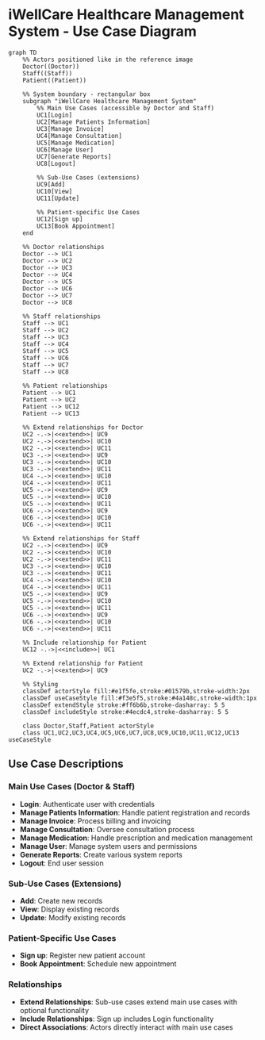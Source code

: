 # iWellCare Healthcare Management System - Use Case Diagram

```mermaid
graph TD
    %% Actors positioned like in the reference image
    Doctor((Doctor))
    Staff((Staff))
    Patient((Patient))

    %% System boundary - rectangular box
    subgraph "iWellCare Healthcare Management System"
        %% Main Use Cases (accessible by Doctor and Staff)
        UC1[Login]
        UC2[Manage Patients Information]
        UC3[Manage Invoice]
        UC4[Manage Consultation]
        UC5[Manage Medication]
        UC6[Manage User]
        UC7[Generate Reports]
        UC8[Logout]

        %% Sub-Use Cases (extensions)
        UC9[Add]
        UC10[View]
        UC11[Update]

        %% Patient-specific Use Cases
        UC12[Sign up]
        UC13[Book Appointment]
    end

    %% Doctor relationships
    Doctor --> UC1
    Doctor --> UC2
    Doctor --> UC3
    Doctor --> UC4
    Doctor --> UC5
    Doctor --> UC6
    Doctor --> UC7
    Doctor --> UC8

    %% Staff relationships
    Staff --> UC1
    Staff --> UC2
    Staff --> UC3
    Staff --> UC4
    Staff --> UC5
    Staff --> UC6
    Staff --> UC7
    Staff --> UC8

    %% Patient relationships
    Patient --> UC1
    Patient --> UC2
    Patient --> UC12
    Patient --> UC13

    %% Extend relationships for Doctor
    UC2 -.->|<<extend>>| UC9
    UC2 -.->|<<extend>>| UC10
    UC2 -.->|<<extend>>| UC11
    UC3 -.->|<<extend>>| UC9
    UC3 -.->|<<extend>>| UC10
    UC3 -.->|<<extend>>| UC11
    UC4 -.->|<<extend>>| UC10
    UC4 -.->|<<extend>>| UC11
    UC5 -.->|<<extend>>| UC9
    UC5 -.->|<<extend>>| UC10
    UC5 -.->|<<extend>>| UC11
    UC6 -.->|<<extend>>| UC9
    UC6 -.->|<<extend>>| UC10
    UC6 -.->|<<extend>>| UC11

    %% Extend relationships for Staff
    UC2 -.->|<<extend>>| UC9
    UC2 -.->|<<extend>>| UC10
    UC2 -.->|<<extend>>| UC11
    UC3 -.->|<<extend>>| UC10
    UC3 -.->|<<extend>>| UC11
    UC4 -.->|<<extend>>| UC10
    UC4 -.->|<<extend>>| UC11
    UC5 -.->|<<extend>>| UC9
    UC5 -.->|<<extend>>| UC10
    UC5 -.->|<<extend>>| UC11
    UC6 -.->|<<extend>>| UC9
    UC6 -.->|<<extend>>| UC10
    UC6 -.->|<<extend>>| UC11

    %% Include relationship for Patient
    UC12 -.->|<<include>>| UC1

    %% Extend relationship for Patient
    UC2 -.->|<<extend>>| UC9

    %% Styling
    classDef actorStyle fill:#e1f5fe,stroke:#01579b,stroke-width:2px
    classDef useCaseStyle fill:#f3e5f5,stroke:#4a148c,stroke-width:1px
    classDef extendStyle stroke:#ff6b6b,stroke-dasharray: 5 5
    classDef includeStyle stroke:#4ecdc4,stroke-dasharray: 5 5

    class Doctor,Staff,Patient actorStyle
    class UC1,UC2,UC3,UC4,UC5,UC6,UC7,UC8,UC9,UC10,UC11,UC12,UC13 useCaseStyle
```

## Use Case Descriptions

### Main Use Cases (Doctor & Staff)
- **Login**: Authenticate user with credentials
- **Manage Patients Information**: Handle patient registration and records
- **Manage Invoice**: Process billing and invoicing
- **Manage Consultation**: Oversee consultation process
- **Manage Medication**: Handle prescription and medication management
- **Manage User**: Manage system users and permissions
- **Generate Reports**: Create various system reports
- **Logout**: End user session

### Sub-Use Cases (Extensions)
- **Add**: Create new records
- **View**: Display existing records
- **Update**: Modify existing records

### Patient-Specific Use Cases
- **Sign up**: Register new patient account
- **Book Appointment**: Schedule new appointment

### Relationships
- **Extend Relationships**: Sub-use cases extend main use cases with optional functionality
- **Include Relationships**: Sign up includes Login functionality
- **Direct Associations**: Actors directly interact with main use cases 
